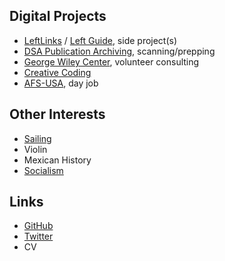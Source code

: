 ## Digital Projects

* [LeftLinks](/left-links) / [Left Guide](left-guide), side project(s)
* [DSA Publication Archiving](https://democraticleft.dsausa.org/issues), scanning/prepping
* [George Wiley Center](https://www.georgewileycenter.org), volunteer consulting
* [Creative Coding](/creative-coding)
* [AFS-USA](https://www.afsusa.org), day job

## Other Interests

* [Sailing](/sailing)
* Violin
* Mexican History
* [Socialism](/socialism-notes)

## Links

* [GitHub](https://github.com/willielaredo)
* [Twitter](https://www.twitter.com/willielaredo)
* CV